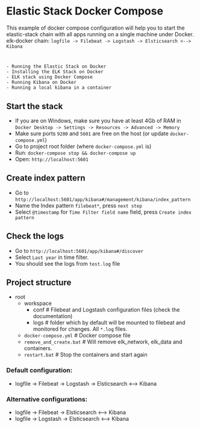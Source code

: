 # Elastic Stack Docker Compose

This example of docker compose configuration will help you to start the elastic-stack chain with all apps running on a single machine under Docker.  
elk-docker chain:  `logfile -> Filebeat -> Logstash -> Elsticsearch <--> Kibana`  

#
    - Running the Elastic Stack on Docker
    - Installing the ELK Stack on Docker
    - ELK stack using Docker Compose
    - Running Kibana on Docker
    - Running a local kibana in a container    

## Start the stack
 - If you are on Windows, make sure you have at least 4Gb of RAM in `Docker Desktop -> Settings -> Resources -> Advanced -> Memory`
 - Make sure ports `9200` and `5601` are free on the host (or update `docker-compose.yml`)
 - Go to project root folder (where `docker-compose.yml` is)
 - Run: `docker-compose stop && docker-compose up`
 - Open: `http://localhost:5601` 
 
## Create index pattern
 - Go to `http://localhost:5601/app/kibana#/management/kibana/index_pattern`
 - Name the Index pattern `filebeat*`, press `next step`
 - Select  `@timestamp` for `Time Filter field name` field, press `Create index pattern`

## Check the logs
 - Go to `http://localhost:5601/app/kibana#/discover`
 - Select `Last year` in time filter.
 - You should see the logs from `test.log` file

## Project structure
 - root
    - workspace
        - conf # Filebeat and Logstash configuration files (check the documentation)
        - logs # folder which by default will be mounted to filebeat and monitored for changes. All `*.log` files.
    - `docker-compose.yml` # Docker compose file
    - `remove_and_create.bat` # Will remove elk_network, elk_data and containers.
    - `restart.bat` # Stop the containers and start again

### Default configuration:
- logfile -> Filebeat -> Logstash -> Elsticsearch <--> Kibana

### Alternative configurations:
- logfile -> Filebeat -> Elsticsearch <--> Kibana
- logfile -> Logstash -> Elsticsearch <--> Kibana


